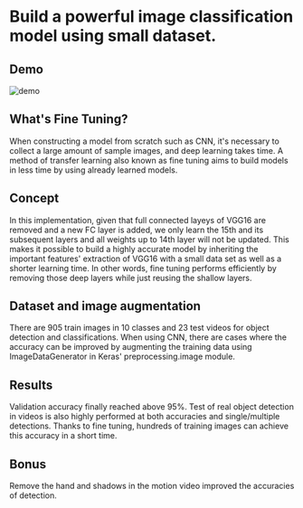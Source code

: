 # Build a powerful image classification model using small dataset.

## Demo
![demo](https://github.com/thejourneyofman/keras_medicine_detection/blob/master/images/medicine_detection.gif)

## What's Fine Tuning?
When constructing a model from scratch such as CNN, it's necessary to collect a large amount of sample images, and deep learning takes time. A method of transfer learning also known as fine tuning aims to build models in less time by using already learned models.

## Concept
In this implementation, given that full connected layeys of VGG16 are removed and a new FC layer is added, we only learn the 15th and its subsequent layers and all weights up to 14th layer will not be updated. This makes it possible to build a highly accurate model by inheriting the important features' extraction of VGG16 with a small data set as well as a shorter learning time. In other words, fine tuning performs efficiently by removing those deep layers while just reusing the shallow layers.

## Dataset and image augmentation
There are 905 train images in 10 classes and 23 test videos for object detection and classifications. When using CNN, there are cases where the accuracy can be improved by augmenting the training data using ImageDataGenerator in Keras' preprocessing.image module.

## Results
Validation accuracy finally reached above 95%. Test of real object detection in videos is also highly performed at both accuracies and single/multiple detections.
Thanks to fine tuning, hundreds of training images can achieve this accuracy in a short time.

## Bonus
Remove the hand and shadows in the motion video improved the accuracies of detection.